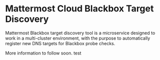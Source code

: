 Mattermost Cloud Blackbox Target Discovery
====================================================

Mattermost Blackbox target discovery tool is a microservice designed to work in a multi-cluster environment, with the purpose to automatically register new DNS targets for Blackbox probe checks.

More information to follow soon.
test
